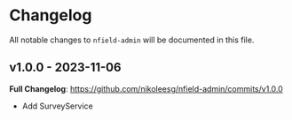 # Changelog

All notable changes to `nfield-admin` will be documented in this file.

## v1.0.0 - 2023-11-06

**Full Changelog**: https://github.com/nikoleesg/nfield-admin/commits/v1.0.0

- Add SurveyService

